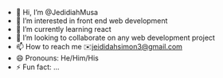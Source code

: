 - 👋 Hi, I’m @JedidiahMusa
- 👀 I’m interested in front end web development
- 🌱 I’m currently learning react
- 💞️ I’m looking to collaborate on any web development project
- 📫 How to reach me ✉️jeididahsimon3@gmail.com
- 😄 Pronouns: He/Him/His
- ⚡ Fun fact: ...

<!---
JedidiahMusa/JedidiahMusa is a ✨ special ✨ repository because its `README.md` (this file) appears on your GitHub profile.
You can click the Preview link to take a look at your changes.
--->
